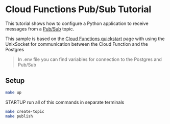Cloud Functions Pub/Sub Tutorial
===============================
This tutorial shows how to configure a Python application to receive messages from a
[Pub/Sub](https://cloud.google.com/pubsub/docs/overview) topic.

This sample is based on the
[Cloud Functions quickstart](https://cloud.google.com/functions/docs/quickstart-pubsub)
page with using the UnixSocket for communication between the Cloud Function and the Postgres

> In .env file you can find variables for connection to the Postgres and Pub/Sub

## Setup
```bash
make up
```

STARTUP run all of this commands in separate terminals
```bash
make create-topic
make publish
```
